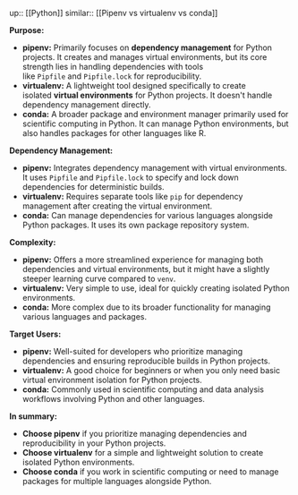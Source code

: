 up:: [[Python]]
similar:: [[Pipenv vs virtualenv vs conda]]

**Purpose:**

- **pipenv:** Primarily focuses on **dependency management** for Python projects. It creates and manages virtual environments, but its core strength lies in handling dependencies with tools like `Pipfile` and `Pipfile.lock` for reproducibility.
- **virtualenv:** A lightweight tool designed specifically to create isolated **virtual environments** for Python projects. It doesn't handle dependency management directly.
- **conda:** A broader package and environment manager primarily used for scientific computing in Python. It can manage Python environments, but also handles packages for other languages like R.

**Dependency Management:**

- **pipenv:** Integrates dependency management with virtual environments. It uses `Pipfile` and `Pipfile.lock` to specify and lock down dependencies for deterministic builds.
- **virtualenv:** Requires separate tools like `pip` for dependency management after creating the virtual environment.
- **conda:** Can manage dependencies for various languages alongside Python packages. It uses its own package repository system.

**Complexity:**

- **pipenv:** Offers a more streamlined experience for managing both dependencies and virtual environments, but it might have a slightly steeper learning curve compared to `venv`.
- **virtualenv:** Very simple to use, ideal for quickly creating isolated Python environments.
- **conda:** More complex due to its broader functionality for managing various languages and packages.

**Target Users:**

- **pipenv:** Well-suited for developers who prioritize managing dependencies and ensuring reproducible builds in Python projects.
- **virtualenv:** A good choice for beginners or when you only need basic virtual environment isolation for Python projects.
- **conda:** Commonly used in scientific computing and data analysis workflows involving Python and other languages.

**In summary:**

- **Choose pipenv** if you prioritize managing dependencies and reproducibility in your Python projects.
- **Choose virtualenv** for a simple and lightweight solution to create isolated Python environments.
- **Choose conda** if you work in scientific computing or need to manage packages for multiple languages alongside Python.